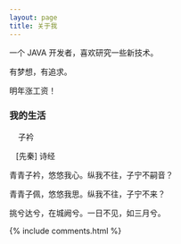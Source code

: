 ```yaml
---
layout: page
title: 关于我 
---
```


一个 JAVA 开发者，喜欢研究一些新技术。
<p>
有梦想，有追求。
<p>
明年涨工资！

<p>

<h3> 我的生活 </h3>  

<p>

<p>
&nbsp;&nbsp;&nbsp;&nbsp;子衿
<p>
&nbsp;&nbsp;&nbsp;[先秦] 诗经
<p>
青青子衿，悠悠我心。纵我不往，子宁不嗣音？
<p>
青青子佩，悠悠我思。纵我不往，子宁不来？
<p>
挑兮达兮，在城阙兮。一日不见，如三月兮。


<p> 

<p> 

<p> 


{% include comments.html %}

